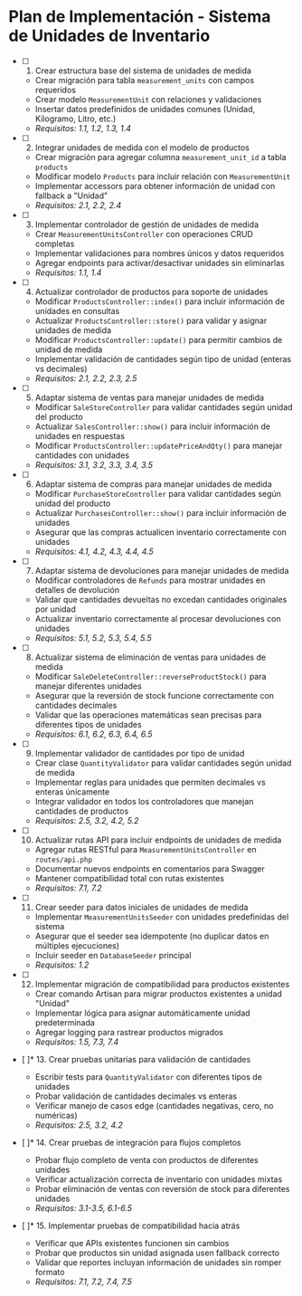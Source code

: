 # Plan de Implementación - Sistema de Unidades de Inventario

- [ ] 1. Crear estructura base del sistema de unidades de medida
  - Crear migración para tabla `measurement_units` con campos requeridos
  - Crear modelo `MeasurementUnit` con relaciones y validaciones
  - Insertar datos predefinidos de unidades comunes (Unidad, Kilogramo, Litro, etc.)
  - _Requisitos: 1.1, 1.2, 1.3, 1.4_

- [ ] 2. Integrar unidades de medida con el modelo de productos
  - Crear migración para agregar columna `measurement_unit_id` a tabla `products`
  - Modificar modelo `Products` para incluir relación con `MeasurementUnit`
  - Implementar accessors para obtener información de unidad con fallback a "Unidad"
  - _Requisitos: 2.1, 2.2, 2.4_

- [ ] 3. Implementar controlador de gestión de unidades de medida
  - Crear `MeasurementUnitsController` con operaciones CRUD completas
  - Implementar validaciones para nombres únicos y datos requeridos
  - Agregar endpoints para activar/desactivar unidades sin eliminarlas
  - _Requisitos: 1.1, 1.4_

- [ ] 4. Actualizar controlador de productos para soporte de unidades
  - Modificar `ProductsController::index()` para incluir información de unidades en consultas
  - Actualizar `ProductsController::store()` para validar y asignar unidades de medida
  - Modificar `ProductsController::update()` para permitir cambios de unidad de medida
  - Implementar validación de cantidades según tipo de unidad (enteras vs decimales)
  - _Requisitos: 2.1, 2.2, 2.3, 2.5_

- [ ] 5. Adaptar sistema de ventas para manejar unidades de medida
  - Modificar `SaleStoreController` para validar cantidades según unidad del producto
  - Actualizar `SalesController::show()` para incluir información de unidades en respuestas
  - Modificar `ProductsController::updatePriceAndQty()` para manejar cantidades con unidades
  - _Requisitos: 3.1, 3.2, 3.3, 3.4, 3.5_

- [ ] 6. Adaptar sistema de compras para manejar unidades de medida
  - Modificar `PurchaseStoreController` para validar cantidades según unidad del producto
  - Actualizar `PurchasesController::show()` para incluir información de unidades
  - Asegurar que las compras actualicen inventario correctamente con unidades
  - _Requisitos: 4.1, 4.2, 4.3, 4.4, 4.5_

- [ ] 7. Adaptar sistema de devoluciones para manejar unidades de medida
  - Modificar controladores de `Refunds` para mostrar unidades en detalles de devolución
  - Validar que cantidades devueltas no excedan cantidades originales por unidad
  - Actualizar inventario correctamente al procesar devoluciones con unidades
  - _Requisitos: 5.1, 5.2, 5.3, 5.4, 5.5_

- [ ] 8. Actualizar sistema de eliminación de ventas para unidades de medida
  - Modificar `SaleDeleteController::reverseProductStock()` para manejar diferentes unidades
  - Asegurar que la reversión de stock funcione correctamente con cantidades decimales
  - Validar que las operaciones matemáticas sean precisas para diferentes tipos de unidades
  - _Requisitos: 6.1, 6.2, 6.3, 6.4, 6.5_

- [ ] 9. Implementar validador de cantidades por tipo de unidad
  - Crear clase `QuantityValidator` para validar cantidades según unidad de medida
  - Implementar reglas para unidades que permiten decimales vs enteras únicamente
  - Integrar validador en todos los controladores que manejan cantidades de productos
  - _Requisitos: 2.5, 3.2, 4.2, 5.2_

- [ ] 10. Actualizar rutas API para incluir endpoints de unidades de medida
  - Agregar rutas RESTful para `MeasurementUnitsController` en `routes/api.php`
  - Documentar nuevos endpoints en comentarios para Swagger
  - Mantener compatibilidad total con rutas existentes
  - _Requisitos: 7.1, 7.2_

- [ ] 11. Crear seeder para datos iniciales de unidades de medida
  - Implementar `MeasurementUnitsSeeder` con unidades predefinidas del sistema
  - Asegurar que el seeder sea idempotente (no duplicar datos en múltiples ejecuciones)
  - Incluir seeder en `DatabaseSeeder` principal
  - _Requisitos: 1.2_

- [ ] 12. Implementar migración de compatibilidad para productos existentes
  - Crear comando Artisan para migrar productos existentes a unidad "Unidad"
  - Implementar lógica para asignar automáticamente unidad predeterminada
  - Agregar logging para rastrear productos migrados
  - _Requisitos: 1.5, 7.3, 7.4_

- [ ]* 13. Crear pruebas unitarias para validación de cantidades
  - Escribir tests para `QuantityValidator` con diferentes tipos de unidades
  - Probar validación de cantidades decimales vs enteras
  - Verificar manejo de casos edge (cantidades negativas, cero, no numéricas)
  - _Requisitos: 2.5, 3.2, 4.2_

- [ ]* 14. Crear pruebas de integración para flujos completos
  - Probar flujo completo de venta con productos de diferentes unidades
  - Verificar actualización correcta de inventario con unidades mixtas
  - Probar eliminación de ventas con reversión de stock para diferentes unidades
  - _Requisitos: 3.1-3.5, 6.1-6.5_

- [ ]* 15. Implementar pruebas de compatibilidad hacia atrás
  - Verificar que APIs existentes funcionen sin cambios
  - Probar que productos sin unidad asignada usen fallback correcto
  - Validar que reportes incluyan información de unidades sin romper formato
  - _Requisitos: 7.1, 7.2, 7.4, 7.5_